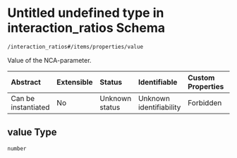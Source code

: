 # Untitled undefined type in interaction\_ratios Schema

```txt
/interaction_ratios#/items/properties/value
```

Value of the NCA-parameter.

| Abstract            | Extensible | Status         | Identifiable            | Custom Properties | Additional Properties | Access Restrictions | Defined In                                                                                           |
| :------------------ | :--------- | :------------- | :---------------------- | :---------------- | :-------------------- | :------------------ | :--------------------------------------------------------------------------------------------------- |
| Can be instantiated | No         | Unknown status | Unknown identifiability | Forbidden         | Allowed               | none                | [interaction\_ratios.schema.json\*](../../out/interaction_ratios.schema.json "open original schema") |

## value Type

`number`
